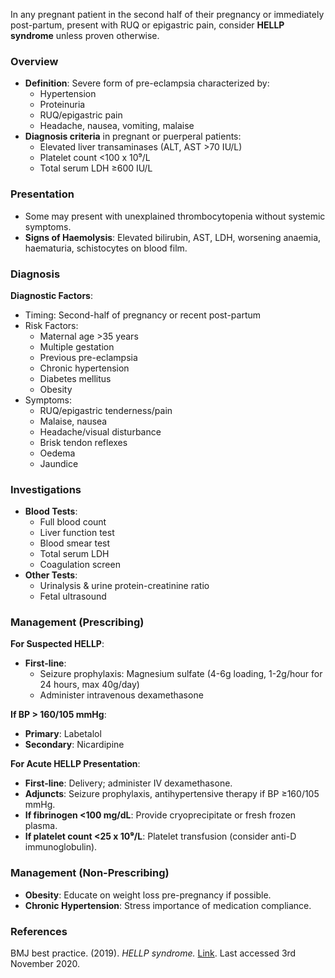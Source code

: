 In any pregnant patient in the second half of their pregnancy or immediately post-partum, present with RUQ or epigastric pain, consider **HELLP syndrome** unless proven otherwise.

### Overview
- **Definition**: Severe form of pre-eclampsia characterized by:
  - Hypertension
  - Proteinuria
  - RUQ/epigastric pain
  - Headache, nausea, vomiting, malaise
- **Diagnosis criteria** in pregnant or puerperal patients:
  - Elevated liver transaminases (ALT, AST >70 IU/L)
  - Platelet count <100 x 10⁹/L
  - Total serum LDH ≥600 IU/L

### Presentation
- Some may present with unexplained thrombocytopenia without systemic symptoms.
- **Signs of Haemolysis**: Elevated bilirubin, AST, LDH, worsening anaemia, haematuria, schistocytes on blood film.

### Diagnosis
**Diagnostic Factors**:
- Timing: Second-half of pregnancy or recent post-partum
- Risk Factors:
  - Maternal age >35 years
  - Multiple gestation
  - Previous pre-eclampsia
  - Chronic hypertension
  - Diabetes mellitus
  - Obesity
- Symptoms:
  - RUQ/epigastric tenderness/pain
  - Malaise, nausea
  - Headache/visual disturbance
  - Brisk tendon reflexes
  - Oedema
  - Jaundice

### Investigations
- **Blood Tests**:
  - Full blood count
  - Liver function test
  - Blood smear test
  - Total serum LDH
  - Coagulation screen
- **Other Tests**:
  - Urinalysis & urine protein-creatinine ratio
  - Fetal ultrasound

### Management (Prescribing)
**For Suspected HELLP**:
- **First-line**: 
  - Seizure prophylaxis: Magnesium sulfate (4-6g loading, 1-2g/hour for 24 hours, max 40g/day)
  - Administer intravenous dexamethasone

**If BP > 160/105 mmHg**:
- **Primary**: Labetalol
- **Secondary**: Nicardipine

**For Acute HELLP Presentation**:
- **First-line**: Delivery; administer IV dexamethasone.
- **Adjuncts**: Seizure prophylaxis, antihypertensive therapy if BP ≥160/105 mmHg.
- **If fibrinogen <100 mg/dL**: Provide cryoprecipitate or fresh frozen plasma.
- **If platelet count <25 x 10⁹/L**: Platelet transfusion (consider anti-D immunoglobulin).

### Management (Non-Prescribing)
- **Obesity**: Educate on weight loss pre-pregnancy if possible.
- **Chronic Hypertension**: Stress importance of medication compliance.

### References
BMJ best practice. (2019). _HELLP syndrome._ [Link](https://bestpractice.bmj.com/topics/en-gb/1000). Last accessed 3rd November 2020.